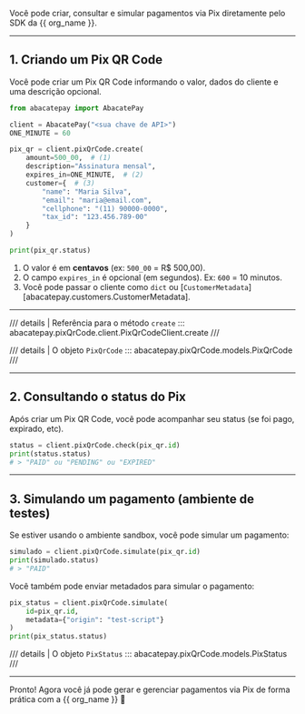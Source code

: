 Você pode criar, consultar e simular pagamentos via Pix diretamente pelo SDK da {{ org_name }}.

---

## 1. Criando um Pix QR Code

Você pode criar um Pix QR Code informando o valor, dados do cliente e uma descrição opcional.

```py
from abacatepay import AbacatePay

client = AbacatePay("<sua chave de API>")
ONE_MINUTE = 60

pix_qr = client.pixQrCode.create(
    amount=500_00,  # (1)
    description="Assinatura mensal",
    expires_in=ONE_MINUTE,  # (2)
    customer={  # (3)
        "name": "Maria Silva",
        "email": "maria@email.com",
        "cellphone": "(11) 90000-0000",
        "tax_id": "123.456.789-00"
    }
)

print(pix_qr.status)
```

1. O valor é em **centavos** (ex: `500_00` = R$ 500,00).
2. O campo `expires_in` é opcional (em segundos). Ex: `600` = 10 minutos.
3. Você pode passar o cliente como `dict` ou [`CustomerMetadata`][abacatepay.customers.CustomerMetadata].

---

/// details | Referência para o método `create`
::: abacatepay.pixQrCode.client.PixQrCodeClient.create
///

/// details | O objeto `PixQrCode`
::: abacatepay.pixQrCode.models.PixQrCode
///

---

## 2. Consultando o status do Pix

Após criar um Pix QR Code, você pode acompanhar seu status (se foi pago, expirado, etc).

```py
status = client.pixQrCode.check(pix_qr.id)
print(status.status)
# > "PAID" ou "PENDING" ou "EXPIRED"
```

---

## 3. Simulando um pagamento (ambiente de testes)

Se estiver usando o ambiente sandbox, você pode simular um pagamento:

```py
simulado = client.pixQrCode.simulate(pix_qr.id)
print(simulado.status)
# > "PAID"
```

Você também pode enviar metadados para simular o pagamento:

```py
pix_status = client.pixQrCode.simulate(
    id=pix_qr.id,
    metadata={"origin": "test-script"}
)
print(pix_status.status)
```
/// details | O objeto `PixStatus`
::: abacatepay.pixQrCode.models.PixStatus
///

---

Pronto! Agora você já pode gerar e gerenciar pagamentos via Pix de forma prática com a {{ org_name }} 🚀

